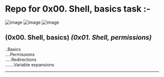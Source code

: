 # __Repo for 0x00. Shell, basics task :-__
![image](https://user-images.githubusercontent.com/39015047/223747354-675eb75b-cdf3-4783-9b06-f8a3d514e6ab.png)
![image](https://user-images.githubusercontent.com/39015047/223747180-2158e167-19b2-49b6-8c97-ea64a7dd2217.png)
![image](https://user-images.githubusercontent.com/39015047/223747260-9675f7d6-7610-44b7-bd5f-1dabda383527.png)

## (0x00. Shell, basics) _(0x01. Shell, permissions)_<br>

..Basics<br>
....Permissions<br>
.....Redirections<br>
.......Variable expansions
<hr>

